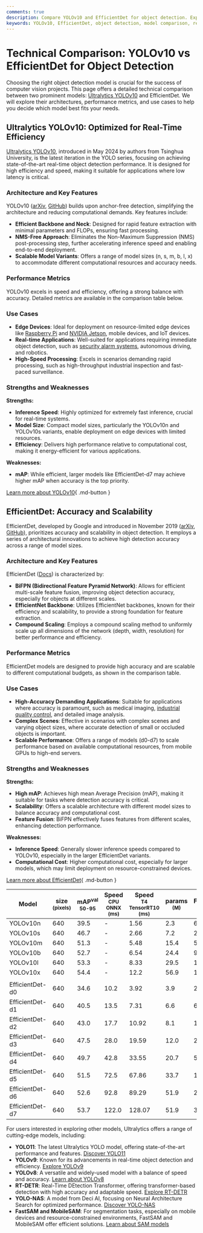 ```yaml
---
comments: true
description: Compare YOLOv10 and EfficientDet for object detection. Explore performance, use cases, and strengths to choose the best model for your needs.
keywords: YOLOv10, EfficientDet, object detection, model comparison, real-time detection, computer vision, edge devices, accuracy, performance metrics
---
```


# Technical Comparison: YOLOv10 vs EfficientDet for Object Detection

Choosing the right object detection model is crucial for the success of computer vision projects. This page offers a detailed technical comparison between two prominent models: [Ultralytics YOLOv10](https://docs.ultralytics.com/models/yolov10/) and EfficientDet. We will explore their architectures, performance metrics, and use cases to help you decide which model best fits your needs.

<script async src="https://cdn.jsdelivr.net/npm/chart.js"></script>
<script defer src="../../javascript/benchmark.js"></script>

<canvas id="modelComparisonChart" width="1024" height="400" active-models='["YOLOv10", "EfficientDet"]'></canvas>

## Ultralytics YOLOv10: Optimized for Real-Time Efficiency

[Ultralytics YOLOv10](https://docs.ultralytics.com/models/yolov10/), introduced in May 2024 by authors from Tsinghua University, is the latest iteration in the YOLO series, focusing on achieving state-of-the-art real-time object detection performance. It is designed for high efficiency and speed, making it suitable for applications where low latency is critical.

### Architecture and Key Features

YOLOv10 (<a href="https://arxiv.org/abs/2405.14458">arXiv</a>, <a href="https://github.com/THU-MIG/yolov10">GitHub</a>) builds upon anchor-free detection, simplifying the architecture and reducing computational demands. Key features include:

- **Efficient Backbone and Neck**: Designed for rapid feature extraction with minimal parameters and FLOPs, ensuring fast processing.
- **NMS-Free Approach**: Eliminates the Non-Maximum Suppression (NMS) post-processing step, further accelerating inference speed and enabling end-to-end deployment.
- **Scalable Model Variants**: Offers a range of model sizes (n, s, m, b, l, x) to accommodate different computational resources and accuracy needs.

### Performance Metrics

YOLOv10 excels in speed and efficiency, offering a strong balance with accuracy. Detailed metrics are available in the comparison table below.

### Use Cases

- **Edge Devices**: Ideal for deployment on resource-limited edge devices like [Raspberry Pi](https://docs.ultralytics.com/guides/raspberry-pi/) and [NVIDIA Jetson](https://docs.ultralytics.com/guides/nvidia-jetson/), mobile devices, and IoT devices.
- **Real-time Applications**: Well-suited for applications requiring immediate object detection, such as [security alarm systems](https://www.ultralytics.com/blog/security-alarm-system-projects-with-ultralytics-yolov8), autonomous driving, and robotics.
- **High-Speed Processing**: Excels in scenarios demanding rapid processing, such as high-throughput industrial inspection and fast-paced surveillance.

### Strengths and Weaknesses

**Strengths:**

- **Inference Speed**: Highly optimized for extremely fast inference, crucial for real-time systems.
- **Model Size**: Compact model sizes, particularly the YOLOv10n and YOLOv10s variants, enable deployment on edge devices with limited resources.
- **Efficiency**: Delivers high performance relative to computational cost, making it energy-efficient for various applications.

**Weaknesses:**

- **mAP**: While efficient, larger models like EfficientDet-d7 may achieve higher mAP when accuracy is the top priority.

[Learn more about YOLOv10](https://docs.ultralytics.com/models/yolov10/){ .md-button }

## EfficientDet: Accuracy and Scalability

EfficientDet, developed by Google and introduced in November 2019 (<a href="https://arxiv.org/abs/1911.09070">arXiv</a>, <a href="https://github.com/google/automl/tree/master/efficientdet">GitHub</a>), prioritizes accuracy and scalability in object detection. It employs a series of architectural innovations to achieve high detection accuracy across a range of model sizes.

### Architecture and Key Features

EfficientDet (<a href="https://github.com/google/automl/tree/master/efficientdet#readme">Docs</a>) is characterized by:

- **BiFPN (Bidirectional Feature Pyramid Network)**: Allows for efficient multi-scale feature fusion, improving object detection accuracy, especially for objects at different scales.
- **EfficientNet Backbone**: Utilizes EfficientNet backbones, known for their efficiency and scalability, to provide a strong foundation for feature extraction.
- **Compound Scaling**: Employs a compound scaling method to uniformly scale up all dimensions of the network (depth, width, resolution) for better performance and efficiency.

### Performance Metrics

EfficientDet models are designed to provide high accuracy and are scalable to different computational budgets, as shown in the comparison table.

### Use Cases

- **High-Accuracy Demanding Applications**: Suitable for applications where accuracy is paramount, such as medical imaging, [industrial quality control](https://www.ultralytics.com/solutions/ai-in-manufacturing), and detailed image analysis.
- **Complex Scenes**: Effective in scenarios with complex scenes and varying object sizes, where accurate detection of small or occluded objects is important.
- **Scalable Performance**: Offers a range of models (d0-d7) to scale performance based on available computational resources, from mobile GPUs to high-end servers.

### Strengths and Weaknesses

**Strengths:**

- **High mAP**: Achieves high mean Average Precision (mAP), making it suitable for tasks where detection accuracy is critical.
- **Scalability**: Offers a scalable architecture with different model sizes to balance accuracy and computational cost.
- **Feature Fusion**: BiFPN effectively fuses features from different scales, enhancing detection performance.

**Weaknesses:**

- **Inference Speed**: Generally slower inference speeds compared to YOLOv10, especially in the larger EfficientDet variants.
- **Computational Cost**: Higher computational cost, especially for larger models, which may limit deployment on resource-constrained devices.

[Learn more about EfficientDet](https://github.com/google/automl/tree/master/efficientdet){ .md-button }

| Model           | size<br><sup>(pixels) | mAP<sup>val<br>50-95 | Speed<br><sup>CPU ONNX<br>(ms) | Speed<br><sup>T4 TensorRT10<br>(ms) | params<br><sup>(M) | FLOPs<br><sup>(B) |
|-----------------|-----------------------|----------------------|--------------------------------|-------------------------------------|--------------------|-------------------|
| YOLOv10n        | 640                   | 39.5                 | -                              | 1.56                                | 2.3                | 6.7               |
| YOLOv10s        | 640                   | 46.7                 | -                              | 2.66                                | 7.2                | 21.6              |
| YOLOv10m        | 640                   | 51.3                 | -                              | 5.48                                | 15.4               | 59.1              |
| YOLOv10b        | 640                   | 52.7                 | -                              | 6.54                                | 24.4               | 92.0              |
| YOLOv10l        | 640                   | 53.3                 | -                              | 8.33                                | 29.5               | 120.3             |
| YOLOv10x        | 640                   | 54.4                 | -                              | 12.2                                | 56.9               | 160.4             |
|                 |                       |                      |                                |                                     |                    |                   |
| EfficientDet-d0 | 640                   | 34.6                 | 10.2                           | 3.92                                | 3.9                | 2.54              |
| EfficientDet-d1 | 640                   | 40.5                 | 13.5                           | 7.31                                | 6.6                | 6.1               |
| EfficientDet-d2 | 640                   | 43.0                 | 17.7                           | 10.92                               | 8.1                | 11.0              |
| EfficientDet-d3 | 640                   | 47.5                 | 28.0                           | 19.59                               | 12.0               | 24.9              |
| EfficientDet-d4 | 640                   | 49.7                 | 42.8                           | 33.55                               | 20.7               | 55.2              |
| EfficientDet-d5 | 640                   | 51.5                 | 72.5                           | 67.86                               | 33.7               | 130.0             |
| EfficientDet-d6 | 640                   | 52.6                 | 92.8                           | 89.29                               | 51.9               | 226.0             |
| EfficientDet-d7 | 640                   | 53.7                 | 122.0                          | 128.07                              | 51.9               | 325.0             |

For users interested in exploring other models, Ultralytics offers a range of cutting-edge models, including:

- **YOLO11**: The latest Ultralytics YOLO model, offering state-of-the-art performance and features. [Discover YOLO11](https://docs.ultralytics.com/models/yolo11/)
- **YOLOv9**: Known for its advancements in real-time object detection and efficiency. [Explore YOLOv9](https://docs.ultralytics.com/models/yolov9/)
- **YOLOv8**: A versatile and widely-used model with a balance of speed and accuracy. [Learn about YOLOv8](https://docs.ultralytics.com/models/yolov8/)
- **RT-DETR**: Real-Time DEtection Transformer, offering transformer-based detection with high accuracy and adaptable speed. [Explore RT-DETR](https://docs.ultralytics.com/models/rtdetr/)
- **YOLO-NAS**: A model from Deci AI, focusing on Neural Architecture Search for optimized performance. [Discover YOLO-NAS](https://docs.ultralytics.com/models/yolo-nas/)
- **FastSAM and MobileSAM**: For segmentation tasks, especially on mobile devices and resource-constrained environments, FastSAM and MobileSAM offer efficient solutions. [Learn about SAM models](https://docs.ultralytics.com/models/sam/)
